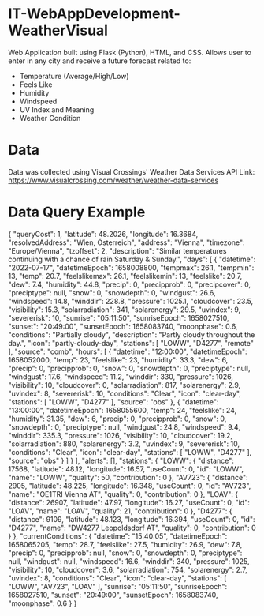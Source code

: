 # IT-WebAppDevelopment-WeatherVisual

Web Application built using Flask (Python), HTML, and CSS.
Allows user to enter in any city and receive a future forecast related to:
- Temperature (Average/High/Low)
- Feels Like
- Humidity
- Windspeed
- UV Index and Meaning
- Weather Condition

# Data
Data was collected using Visual Crossings' Weather Data Services API
Link: https://www.visualcrossing.com/weather/weather-data-services

# Data Query Example
{
 "queryCost": 1,
 "latitude": 48.2026,
 "longitude": 16.3684,
 "resolvedAddress": "Wien, Österreich",
 "address": "Vienna",
 "timezone": "Europe/Vienna",
 "tzoffset": 2,
 "description": "Similar temperatures continuing with a chance of rain Saturday & Sunday.",
 "days": [
  {
   "datetime": "2022-07-17",
   "datetimeEpoch": 1658008800,
   "tempmax": 26.1,
   "tempmin": 13,
   "temp": 20.7,
   "feelslikemax": 26.1,
   "feelslikemin": 13,
   "feelslike": 20.7,
   "dew": 7.4,
   "humidity": 44.8,
   "precip": 0,
   "precipprob": 0,
   "precipcover": 0,
   "preciptype": null,
   "snow": 0,
   "snowdepth": 0,
   "windgust": 26.6,
   "windspeed": 14.8,
   "winddir": 228.8,
   "pressure": 1025.1,
   "cloudcover": 23.5,
   "visibility": 15.3,
   "solarradiation": 341,
   "solarenergy": 29.5,
   "uvindex": 9,
   "severerisk": 10,
   "sunrise": "05:11:50",
   "sunriseEpoch": 1658027510,
   "sunset": "20:49:00",
   "sunsetEpoch": 1658083740,
   "moonphase": 0.6,
   "conditions": "Partially cloudy",
   "description": "Partly cloudy throughout the day.",
   "icon": "partly-cloudy-day",
   "stations": [
    "LOWW",
    "D4277",
    "remote"
   ],
   "source": "comb",
   "hours": [
    {
     "datetime": "12:00:00",
     "datetimeEpoch": 1658052000,
     "temp": 23,
     "feelslike": 23,
     "humidity": 33.3,
     "dew": 6,
     "precip": 0,
     "precipprob": 0,
     "snow": 0,
     "snowdepth": 0,
     "preciptype": null,
     "windgust": 17.6,
     "windspeed": 11.2,
     "winddir": 330,
     "pressure": 1026,
     "visibility": 10,
     "cloudcover": 0,
     "solarradiation": 817,
     "solarenergy": 2.9,
     "uvindex": 8,
     "severerisk": 10,
     "conditions": "Clear",
     "icon": "clear-day",
     "stations": [
      "LOWW",
      "D4277"
     ],
     "source": "obs"
    },
    {
     "datetime": "13:00:00",
     "datetimeEpoch": 1658055600,
     "temp": 24,
     "feelslike": 24,
     "humidity": 31.35,
     "dew": 6,
     "precip": 0,
     "precipprob": 0,
     "snow": 0,
     "snowdepth": 0,
     "preciptype": null,
     "windgust": 24.8,
     "windspeed": 9.4,
     "winddir": 335.3,
     "pressure": 1026,
     "visibility": 10,
     "cloudcover": 19.2,
     "solarradiation": 880,
     "solarenergy": 3.2,
     "uvindex": 9,
     "severerisk": 10,
     "conditions": "Clear",
     "icon": "clear-day",
     "stations": [
      "LOWW",
      "D4277"
     ],
     "source": "obs"
    }
   ]
  }
 ],
 "alerts": [],
 "stations": {
  "LOWW": {
   "distance": 17568,
   "latitude": 48.12,
   "longitude": 16.57,
   "useCount": 0,
   "id": "LOWW",
   "name": "LOWW",
   "quality": 50,
   "contribution": 0
  },
  "AV723": {
   "distance": 2905,
   "latitude": 48.225,
   "longitude": 16.348,
   "useCount": 0,
   "id": "AV723",
   "name": "OE1TRI Vienna AT",
   "quality": 0,
   "contribution": 0
  },
  "LOAV": {
   "distance": 26907,
   "latitude": 47.97,
   "longitude": 16.27,
   "useCount": 0,
   "id": "LOAV",
   "name": "LOAV",
   "quality": 21,
   "contribution": 0
  },
  "D4277": {
   "distance": 9109,
   "latitude": 48.123,
   "longitude": 16.394,
   "useCount": 0,
   "id": "D4277",
   "name": "DW4277 Leopoldsdorf AT",
   "quality": 0,
   "contribution": 0
  }
 },
 "currentConditions": {
  "datetime": "15:40:05",
  "datetimeEpoch": 1658065205,
  "temp": 28.7,
  "feelslike": 27.5,
  "humidity": 26.9,
  "dew": 7.8,
  "precip": 0,
  "precipprob": null,
  "snow": 0,
  "snowdepth": 0,
  "preciptype": null,
  "windgust": null,
  "windspeed": 16.6,
  "winddir": 340,
  "pressure": 1025,
  "visibility": 10,
  "cloudcover": 3.6,
  "solarradiation": 754,
  "solarenergy": 2.7,
  "uvindex": 8,
  "conditions": "Clear",
  "icon": "clear-day",
  "stations": [
   "LOWW",
   "AV723",
   "LOAV"
  ],
  "sunrise": "05:11:50",
  "sunriseEpoch": 1658027510,
  "sunset": "20:49:00",
  "sunsetEpoch": 1658083740,
  "moonphase": 0.6
 }
}
